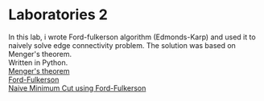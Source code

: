 # Laboratories 2
In this lab, i wrote Ford-fulkerson algorithm (Edmonds-Karp) and used it to naively solve edge connectivity problem.
The solution was based on Menger's theorem.  
Written in Python.  
<a href="https://en.wikipedia.org/wiki/Menger%27s_theorem"> Menger's theorem  
<a href="https://github.com/LucasJezap/GraphAlgorithms/blob/f7346dbedc5d39d56c71efa89b548a2b6e396a88/lab2/fordFulkerson.py#L1"> Ford-Fulkerson  
<a href="https://github.com/LucasJezap/GraphAlgorithms/blob/f7346dbedc5d39d56c71efa89b548a2b6e396a88/lab2/naiveMinimumCut.py#L1"> Naive Minimum Cut using Ford-Fulkerson  

